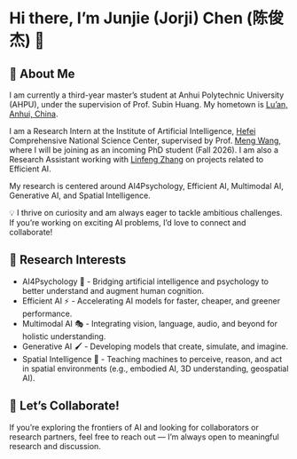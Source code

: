 # Hi there, I’m Junjie (Jorji) Chen (陈俊杰) 👋

## 🚀 About Me

I am currently a third-year master’s student at Anhui Polytechnic University (AHPU), under the supervision of Prof. Subin Huang.
My hometown is [Lu’an, Anhui, China](https://en.wikipedia.org/wiki/Lu%27an).

I am a Research Intern at the Institute of Artificial Intelligence, [Hefei](https://en.wikipedia.org/wiki/Hefei) Comprehensive National Science Center, supervised by Prof. [Meng Wang](https://scholar.google.com/citations?user=rHagaaIAAAAJ&hl=en), where I will be joining as an incoming PhD student (Fall 2026). I am also a Research Assistant working with [Linfeng Zhang](https://scholar.google.com/citations?user=AK9VF30AAAAJ&hl=en&authuser=1) on projects related to Efficient AI.

My research is centered around AI4Psychology, Efficient AI, Multimodal AI, Generative AI, and Spatial Intelligence.

💡 I thrive on curiosity and am always eager to tackle ambitious challenges. If you’re working on exciting AI problems, I’d love to connect and collaborate!

## 🔬 Research Interests

-	AI4Psychology 🧠 - Bridging artificial intelligence and psychology to better understand and augment human cognition.
-	Efficient AI ⚡ - Accelerating AI models for faster, cheaper, and greener performance.
-	Multimodal AI 🎭 - Integrating vision, language, audio, and beyond for holistic understanding.
-	Generative AI 🖌️ - Developing models that create, simulate, and imagine.
-	Spatial Intelligence 🧭 - Teaching machines to perceive, reason, and act in spatial environments (e.g., embodied AI, 3D understanding, geospatial AI).

## 💬 Let’s Collaborate!

If you’re exploring the frontiers of AI and looking for collaborators or research partners, feel free to reach out — I’m always open to meaningful research and discussion.

